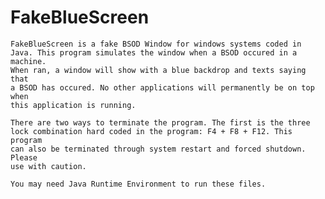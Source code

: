 # FakeBlueScreen
	FakeBlueScreen is a fake BSOD Window for windows systems coded in 
	Java. This program simulates the window when a BSOD occured in a machine. 
	When ran, a window will show with a blue backdrop and texts saying that 
	a BSOD has occured. No other applications will permanently be on top when 
	this application is running.

	There are two ways to terminate the program. The first is the three 
	lock combination hard coded in the program: F4 + F8 + F12. This program 
	can also be terminated through system restart and forced shutdown. Please 
	use with caution.

	You may need Java Runtime Environment to run these files.
